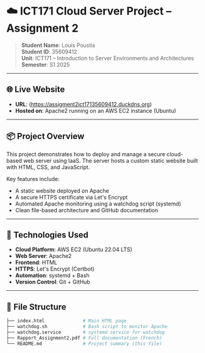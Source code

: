 # ☁️ ICT171 Cloud Server Project – Assignment 2

> **Student Name**: Louis Poustis  
> **Student ID**: 35609412  
> **Unit**: ICT171 – Introduction to Server Environments and Architectures  
> **Semester**: S1 2025

---

## 🌐 Live Website

- **URL**: (https://assigment2ict17135609412.duckdns.org)
- **Hosted on**: Apache2 running on an AWS EC2 instance (Ubuntu)

---

## 📦 Project Overview

This project demonstrates how to deploy and manage a secure cloud-based web server using IaaS. The server hosts a custom static website built with HTML, CSS, and JavaScript.

Key features include:

- A static website deployed on Apache
- A secure HTTPS certificate via Let's Encrypt
- Automated Apache monitoring using a watchdog script (systemd)
- Clean file-based architecture and GitHub documentation

---

## 🚀 Technologies Used

- **Cloud Platform**: AWS EC2 (Ubuntu 22.04 LTS)
- **Web Server**: Apache2
- **Frontend**: HTML
- **HTTPS**: Let's Encrypt (Certbot)
- **Automation**: systemd + Bash
- **Version Control**: Git + GitHub

---

## 📁 File Structure

```bash
├── index.html              # Main HTML page
├── watchdog.sh             # Bash script to monitor Apache
├── watchdog.service        # systemd service for watchdog
├── Rapport_Assignment2.pdf # Full documentation (French)
└── README.md               # Project summary (this file)
